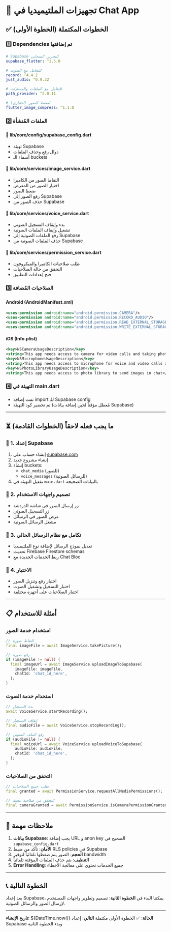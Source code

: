 # 🎯 تجهيزات الملتيميديا في Chat App

## ✅ الخطوات المكتملة (الخطوة الأولى)

### 1️⃣ Dependencies تم إضافتها
```yaml
# Supabase للتخزين السحابي
supabase_flutter: ^1.5.0

# للتعامل مع الصوت
record: ^4.4.2
just_audio: ^0.9.32

# للتعامل مع الملفات والمسارات
path_provider: ^2.0.11

# لضغط الصور (اختياري)
flutter_image_compress: ^1.1.0
```

### 2️⃣ الملفات المُنشأة

#### 📂 lib/core/config/supabase_config.dart
- تهيئة Supabase
- دوال رفع وحذف الملفات
- أسماء الـ buckets

#### 📂 lib/core/services/image_service.dart
- التقاط الصور من الكاميرا
- اختيار الصور من المعرض
- ضغط الصور
- رفع الصور إلى Supabase
- حذف الصور من Supabase

#### 📂 lib/core/services/voice_service.dart
- بدء وإيقاف التسجيل الصوتي
- تشغيل وإيقاف الملفات الصوتية
- رفع الملفات الصوتية إلى Supabase
- حذف الملفات الصوتية من Supabase

#### 📂 lib/core/services/permission_service.dart
- طلب صلاحيات الكاميرا والميكروفون
- التحقق من حالة الصلاحيات
- فتح إعدادات التطبيق

### 3️⃣ الصلاحيات المُضافة

#### Android (AndroidManifest.xml)
```xml
<uses-permission android:name="android.permission.CAMERA"/>
<uses-permission android:name="android.permission.RECORD_AUDIO"/>
<uses-permission android:name="android.permission.READ_EXTERNAL_STORAGE"/>
<uses-permission android:name="android.permission.WRITE_EXTERNAL_STORAGE"/>
```

#### iOS (Info.plist)
```xml
<key>NSCameraUsageDescription</key>
<string>This app needs access to camera for video calls and taking photos</string>
<key>NSMicrophoneUsageDescription</key>
<string>This app needs access to microphone for voice and video calls and voice messages</string>
<key>NSPhotoLibraryUsageDescription</key>
<string>This app needs access to photo library to send images in chat</string>
```

### 4️⃣ التهيئة في main.dart
- تمت إضافة import للـ Supabase config
- تم تحضير كود التهيئة (مُعطل مؤقتاً لحين إضافة بيانات Supabase)

---

## ⏳ ما يجب فعله لاحقاً (الخطوات القادمة)

### 🔗 1. إعداد Supabase
1. إنشاء حساب على [supabase.com](https://supabase.com)
2. إنشاء مشروع جديد
3. إنشاء buckets:
   - `chat_media` (للصور)
   - `voice_messages` (للرسائل الصوتية)
4. تفعيل التهيئة في `main.dart` بالبيانات الصحيحة

### 🎨 2. تصميم واجهات الاستخدام
- زر إرسال الصور في شاشة الدردشة
- زر التسجيل الصوتي
- عرض الصور في الرسائل
- مشغل الرسائل الصوتية

### 🔄 3. تكامل مع نظام الرسائل الحالي
- تعديل نموذج الرسائل لإضافة نوع الملتيميديا
- تحديث Firebase Firestore schemas
- ربط الخدمات الجديدة مع Chat Bloc

### 🧪 4. الاختبار
- اختبار رفع وتنزيل الصور
- اختبار التسجيل وتشغيل الصوت
- اختبار الصلاحيات على أجهزة مختلفة

---

## 📋 أمثلة للاستخدام

### استخدام خدمة الصور
```dart
// التقاط صورة
final imageFile = await ImageService.takePicture();

// رفع صورة
if (imageFile != null) {
  final imageUrl = await ImageService.uploadImageToSupabase(
    imageFile: imageFile,
    chatId: 'chat_id_here',
  );
}
```

### استخدام خدمة الصوت
```dart
// بدء التسجيل
await VoiceService.startRecording();

// إيقاف التسجيل
final audioFile = await VoiceService.stopRecording();

// رفع الملف الصوتي
if (audioFile != null) {
  final voiceUrl = await VoiceService.uploadVoiceToSupabase(
    audioFile: audioFile,
    chatId: 'chat_id_here',
  );
}
```

### التحقق من الصلاحيات
```dart
// طلب جميع الصلاحيات
final granted = await PermissionService.requestAllMediaPermissions();

// التحقق من صلاحية معينة
final cameraGranted = await PermissionService.isCameraPermissionGranted();
```

---

## 🚨 ملاحظات مهمة

1. **بيانات Supabase**: يجب إضافة URL و anon key الصحيح في `supabase_config.dart`
2. **الأمان**: تأكد من ضبط RLS policies في Supabase
3. **الحجم**: الصور يتم ضغطها تلقائياً لتوفير bandwidth
4. **التنظيف**: يتم حذف الملفات المؤقتة تلقائياً
5. **Error Handling**: جميع الخدمات تحتوي على معالجة الأخطاء

---

## 📞 الخطوة التالية
بعد إعداد Supabase، يمكننا البدء في **الخطوة الثانية**: تصميم وتطوير واجهات المستخدم لإرسال الصور والرسائل الصوتية.

---

**تاريخ الإنشاء**: ${DateTime.now()}
**الحالة**: ✅ الخطوة الأولى مكتملة
**التالي**: إعداد Supabase وبدء الخطوة الثانية